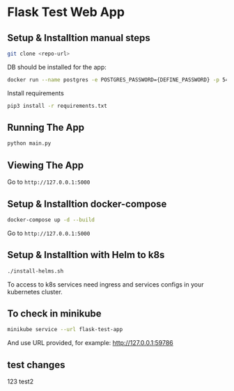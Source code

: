 # Flask Test Web App

## Setup & Installtion manual steps

```bash
git clone <repo-url>
```

DB should be installed for the app: 

```bash
docker run --name postgres -e POSTGRES_PASSWORD={DEFINE_PASSWORD} -p 5432:5432 -d postgres
```
Install requirements
```bash
pip3 install -r requirements.txt
```

## Running The App

```bash
python main.py
```

## Viewing The App

Go to `http://127.0.0.1:5000`

## Setup & Installtion docker-compose

```bash
docker-compose up -d --build
```
Go to `http://127.0.0.1:5000`

## Setup & Installtion with Helm to k8s

```bash
./install-helms.sh
```

To access to k8s services need ingress and services configs in your kubernetes cluster.

## To check in minikube
```bash
minikube service --url flask-test-app
```
And use URL provided, for example: http://127.0.0.1:59786

## test changes
123
test2
